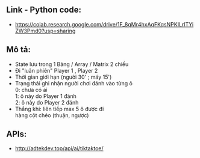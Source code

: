 
## Link - Python code:
- https://colab.research.google.com/drive/1F_8qMr4hxAqFKqsNPKILrlTYiZW3Pmd0?usp=sharing 

## Mô tả:
- State lưu trong 1 Bảng / Array / Matrix 2 chiều  
- Đi "luân phiên" Player 1 , Player 2  
- Thời gian giới hạn (người 30' ; máy 15')  
- Trạng thái ghi nhận người chơi đánh vào từng ô  
0: chưa có ai  
1: ô này do Player 1 đánh  
2: ô này do Player 2 đánh  
- Thắng khi: liên tiếp max 5 ô được đi  
hàng
cột
chéo (thuận, ngược)

## APIs:
- http://adtekdev.top/api/ai/tiktaktoe/ 


